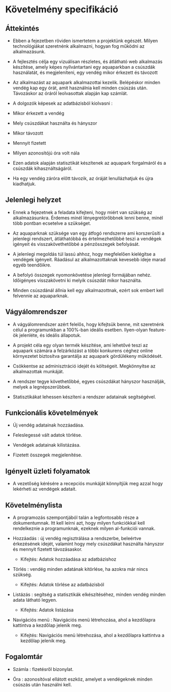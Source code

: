 # Követelmény specifikáció
## Áttekintés
- Ebben a fejezetben röviden ismertetem a projektünk egészét. Milyen technológiákat szeretnénk alkalmazni, hogyan fog működni az alkalmazásunk.

- A fejlesztés célja egy vizuálisan részletes, és átlátható web alkalmazás készítése, amely képes nyílvántartani egy aquaparkban a csúszdák használatát, és megjeleníteni, egy vendég mikor érkezett és távozott

- Az alkalmazást az aquapark alkalmazottai kezelik. Belépéskor minden vendég kap egy órát, amit használnia kell minden csúszás után. Távozáskor az óráról leolvasottak alapján kap számlát.

- A dolgozók képesek az adatbázisból kiolvasni :

- Mikor érkezett a vendég

- Mely csúszdákat használta és hányszor

- Mikor távozott

- Mennyit fizetett

- Milyen azonosítójú óra volt nála

- Ezen adatok alapján statisztikát készítenek az aquapark forgalmáról és a csúszdák kihasználtságáról.

- Ha egy vendég záróra előtt távozik, az óráját lenullázhatjuk és újra kiadhatjuk.

## Jelenlegi helyzet
- Ennek a fejezetnek a feladata kifejteni, hogy miért van szükség az alkalmazásunkra. Érdemes minél lényegretörőbbnek lenni benne, minél több pontban ecsetelve a szükséget.

- Az aquaparknak szüksége van egy átfogó rendszerre ami korszerűsíti a jelenlegi rendszert, átláthatóbbá és értelmezhetőbbé teszi a vendégek igényeit és visszakövethetőbbé a pénzösszegek befolyását.

- A jelenlegi megoldás túl lassú ahhoz, hogy megfelelően kielégítse a vendégek igényeit. Ráadásul az alkalmazottaknak kevesebb ideje marad egyéb teendőikre.

- A befolyó összegek nyomonkövetése jelenlegi formájában nehéz. Időigényes visszakövetni ki melyik csúszdát mikor használta.

- Minden csúszdánál állnia kell egy alkalmazottnak, ezért sok embert kell felvennie az aquaparknak.

## Vágyálomrendszer
- A vágyálomrendszer azért felelős, hogy kifejtsük benne, mit szeretnénk célul a programunkban a 100%-ban ideális esetben. Ilyen-olyan feature-ök jelenléte, és ideális állapotuk.

- A projekt céla egy olyan termék készítése, ami lehetővé teszi az aquapark számára a felzárkózást a többi konkurens céghez online környezetet biztosítva garantálja az aquapark gördülékeny működését.

- Csökkentse az adminisztráció idejét és költségeit. Megkönnyítse az alkalmazottak munkáját.

- A rendszer tegye követhetőbbé, egyes csúszdákat hányszor használják, melyek a legnépszerűbbek.

- Statisztikákat lehessen készíteni a rendszer adatainak segítségével. 

## Funkcionális követelmények
- Új vendég adatainak hozzáadása.

- Feleslegessé vált adatok törlése.

- Vendégek adatainak kilistázása.

- Fizetett összegek megjelenítése.

## Igényelt üzleti folyamatok
- A vezetőség kérésére a recepciós munkáját könnyítjük meg azzal hogy lekérheti az vendégek adatait.

## Követelménylista
- A programozás szempontjából talán a legfontosabb része a dokumentumnak. Itt kell leírni azt, hogy milyen funkciókkal kell rendelkeznie a programunknak, ezeknek milyen al-funkciói vannak.

- Hozzáadás : új vendég regisztrálása a rendszerbe, beleértve érkezésének idejét, valamint hogy mely csúszdákat használta hányszor és mennyit fizetett távozásaskor.

  - Kifejtés: Adatok hozzáadása az adatbázishoz

- Törlés : vendég minden adatának kitörlése, ha azokra már nincs szükség.

   - Kifejtés: Adatok törlése az adatbázisból

- Listázás : segítség a statisztikák elkészítéséhez, minden vendég minden adata látható legyen.

   - Kifejtés: Adatok listázása

- Navigációs menü : Navigációs menü létrehozása, ahol a kezdőlapra kattintva a kezdőlap jelenik meg.

   - Kifejtés: Navigációs menü létrehozása, ahol a kezdőlapra kattintva a kezdőlap jelenik meg.

## Fogalomtár
- Számla : fizetésről bizonylat.

- Óra : azonosítóval ellátott eszköz, amelyet a vendégeknek minden csúszás után használni kell.
